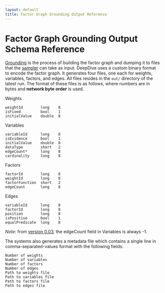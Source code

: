 ```yaml
---
layout: default
title: Factor Graph Grounding Output Reference
---
```


# Factor Graph Grounding Output Schema Reference

[Grounding](overview.md#grounding) is the process of building the
factor graph and dumping it to files that the [sampler](sampler.md)
can take as input. DeepDive uses a custom binary format to encode the factor
graph. It generates four files, one each for weights, variables, factors, and
edges. All files resides in the `out/` directory of the latest run. The format
of these files is as follows, where numbers are in bytes and **network byte
order** is used.

Weights

    weightId        long    8
    isFixed         bool    1
    initialValue    double  8


Variables

    variableId      long    8
    isEvidence      bool    1
    initialValue    double  8
    dataType        short   2
    edgeCount*      long    8
    cardinality     long    8

Factors

    factorId        long    8
    weightId        long    8
    factorFunction  short   2
    edgeCount       long    8

Edges

    variableId      long    8
    factorId        long    8
    position        long    8
    isPositive      bool    1
    equalPredicate  long    8


*Note*: from [version 0.03](changelog/0.03-alpha.md), the edgeCount field
in Variables is always -1.

The systems also generates a metadata file which contains a single line in
comma-separated-values format with the following fields:

    Number of weights
    Number of variables
    Number of factors
    Number of edges
    Path to weights file
    Path to variables file
    Path to factors file
    Path to edges file

